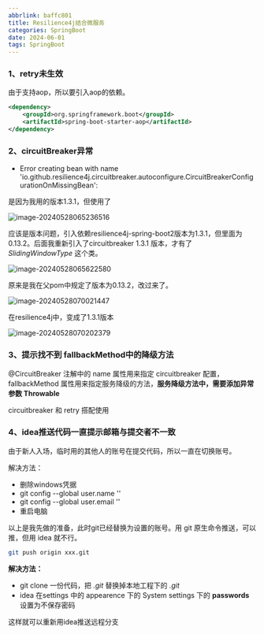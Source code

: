 ```yaml
---
abbrlink: baffc801
title: Resilience4j结合微服务
categories: SpringBoot
date: 2024-06-01
tags: SpringBoot
---
```


### 1、retry未生效

由于支持aop，所以要引入aop的依赖。

```xml
<dependency>
    <groupId>org.springframework.boot</groupId>
    <artifactId>spring-boot-starter-aop</artifactId>
</dependency>
```

<!-- more -->

### 2、circuitBreaker异常

- Error creating bean with name 'io.github.resilience4j.circuitbreaker.autoconfigure.CircuitBreakerConfigurationOnMissingBean':

是因为我用的版本1.3.1，但使用了

![image-20240528065236516](C:\Users\Cho\AppData\Roaming\Typora\typora-user-images\image-20240528065236516.png)

应该是版本问题，引入依赖resilience4j-spring-boot2版本为1.3.1，但里面为0.13.2。后面我重新引入了circuitbreaker 1.3.1 版本，才有了 *SlidingWindowType* 这个类。

![image-20240528065622580](C:\Users\Cho\AppData\Roaming\Typora\typora-user-images\image-20240528065622580.png)

原来是我在父pom中规定了版本为0.13.2，改过来了。

![image-20240528070021447](C:\Users\Cho\AppData\Roaming\Typora\typora-user-images\image-20240528070021447.png)

在resilience4j中，变成了1.3.1版本

![image-20240528070202379](C:\Users\Cho\AppData\Roaming\Typora\typora-user-images\image-20240528070202379.png)

### 3、提示找不到 fallbackMethod中的降级方法

@CircuitBreaker 注解中的 name  属性用来指定 circuitbreaker 配置， fallbackMethod 属性用来指定服务降级的方法，**服务降级方法中，需要添加异常参数 Throwable** 

circuitbreaker 和 retry 搭配使用



### 4、idea推送代码一直提示邮箱与提交者不一致

由于新人入场，临时用的其他人的账号在提交代码，所以一直在切换账号。

解决方法：

- 删除windows凭据
- git config --global user.name ''
- git config --global user.email ''
- 重启电脑

以上是我先做的准备，此时git已经替换为设置的账号。用 git 原生命令推送，可以推，但用 idea 就不行。

```bash
git push origin xxx.git
```

**解决方法：**

- git clone 一份代码，把 *.git* 替换掉本地工程下的 *.git*
- idea 在settings 中的 appearence 下的 System settings 下的 **passwords** 设置为不保存密码

这样就可以重新用idea推送远程分支